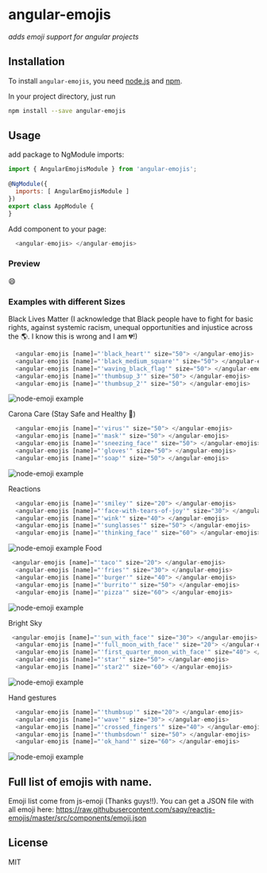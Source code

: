 # angular-emojis
_adds emoji support for angular projects_

## Installation
To install `angular-emojis`, you need [node.js](http://nodejs.org/) and [npm](https://github.com/npm/npm#super-easy-install).

In your project directory, just run
```sh
npm install --save angular-emojis
```

## Usage
add package to NgModule imports:
```javascript
import { AngularEmojisModule } from 'angular-emojis';
 
@NgModule({
  imports: [ AngularEmojisModule ]
})
export class AppModule {
}
```
Add component to your page:
```javascript
  <angular-emojis> </angular-emojis>
```
### Preview
😄

### Examples with different Sizes
Black Lives Matter (I acknowledge that Black people have to fight for basic rights, against systemic racism, unequal opportunities and injustice across the 🌎.
I know this is wrong and I am 💔!)
```javascript
  <angular-emojis [name]="'black_heart'" size="50"> </angular-emojis>
  <angular-emojis [name]="'black_medium_square'" size="50"> </angular-emojis>
  <angular-emojis [name]="'waving_black_flag'" size="50"> </angular-emojis>
  <angular-emojis [name]="'thumbsup_3'" size="50"> </angular-emojis>
  <angular-emojis [name]="'thumbsup_2'" size="50"> </angular-emojis>
```
![node-emoji example](https://i.imgur.com/hJqYcVW.png)


Carona Care (Stay Safe and Healthy 🙂)
```javascript
  <angular-emojis [name]="'virus'" size="50"> </angular-emojis>
  <angular-emojis [name]="'mask'" size="50"> </angular-emojis>
  <angular-emojis [name]="'sneezing_face'" size="50"> </angular-emojis>
  <angular-emojis [name]="'gloves'" size="50"> </angular-emojis>
  <angular-emojis [name]="'soap'" size="50"> </angular-emojis>
```
![node-emoji example](https://i.imgur.com/ONDfEWs.png)

Reactions
```javascript
  <angular-emojis [name]="'smiley'" size="20"> </angular-emojis>
  <angular-emojis [name]="'face-with-tears-of-joy'" size="30"> </angular-emojis>
  <angular-emojis [name]="'wink'" size="40"> </angular-emojis>
  <angular-emojis [name]="'sunglasses'" size="50"> </angular-emojis>
  <angular-emojis [name]="'thinking_face'" size="60"> </angular-emojis>
```
![node-emoji example](https://i.imgur.com/03drNko.png)
Food
```javascript
 <angular-emojis [name]="'taco'" size="20"> </angular-emojis>
  <angular-emojis [name]="'fries'" size="30"> </angular-emojis>
  <angular-emojis [name]="'burger'" size="40"> </angular-emojis>
  <angular-emojis [name]="'burrito'" size="50"> </angular-emojis>
  <angular-emojis [name]="'pizza'" size="60"> </angular-emojis>
```
![node-emoji example](https://i.imgur.com/U1cd4K0.png)

Bright Sky
```javascript
 <angular-emojis [name]="'sun_with_face'" size="30"> </angular-emojis>
  <angular-emojis [name]="'full_moon_with_face'" size="20"> </angular-emojis>
  <angular-emojis [name]="'first_quarter_moon_with_face'" size="40"> </angular-emojis>
  <angular-emojis [name]="'star'" size="50"> </angular-emojis>
  <angular-emojis [name]="'star2'" size="60"> </angular-emojis>
```
![node-emoji example](https://i.imgur.com/FmN7a1W.png)

Hand gestures
```javascript
  <angular-emojis [name]="'thumbsup'" size="20"> </angular-emojis>
  <angular-emojis [name]="'wave'" size="30"> </angular-emojis>
  <angular-emojis [name]="'crossed_fingers'" size="40"> </angular-emojis>
  <angular-emojis [name]="'thumbsdown'" size="50"> </angular-emojis>
  <angular-emojis [name]="'ok_hand'" size="60"> </angular-emojis>
```
![node-emoji example](https://i.imgur.com/rdG3JMY.png)

## Full list of emojis with name.
Emoji list come from js-emoji (Thanks guys!!). You can get a JSON file with all emoji here: https://raw.githubusercontent.com/saqy/reactjs-emojis/master/src/components/emoji.json

## License
MIT


